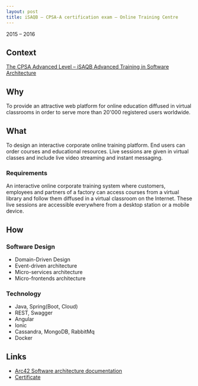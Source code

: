 ```yaml
---
layout: post
title: iSAQB – CPSA-A certification exam – Online Training Centre
---
```


2015 – 2016

## Context

[The CPSA Advanced Level – iSAQB Advanced Training in Software Architecture](https://www.isaqb.org/certifications/cpsa-certifications/cpsa-advanced-level/)

## Why

To provide an attractive web platform for online education diffused in virtual classrooms in order to serve more than 20'000 registered users worldwide.

## What

To design an interactive corporate online training platform. End users can order courses and educational resources. Live sessions are given in virtual classes and include live video streaming and instant messaging.

### Requirements

An interactive online corporate training system where customers,
employees and partners of a factory can access courses from a virtual library and follow
them diffused in a virtual classroom on the Internet. These live sessions are accessible
everywhere from a desktop station or a mobile device.

## How

### Software Design

* Domain-Driven Design
* Event-driven architecture
* Micro-services architecture
* Micro-frontends architecture

### Technology

* Java, Spring(Boot, Cloud)
* REST, Swagger
* Angular
* Ionic
* Cassandra, MongoDB, RabbitMq
* Docker

## Links

* [Arc42 Software architecture documentation](https://bit.ly/3g2CHEC)
* [Certificate](https://bit.ly/3z6kePB)
